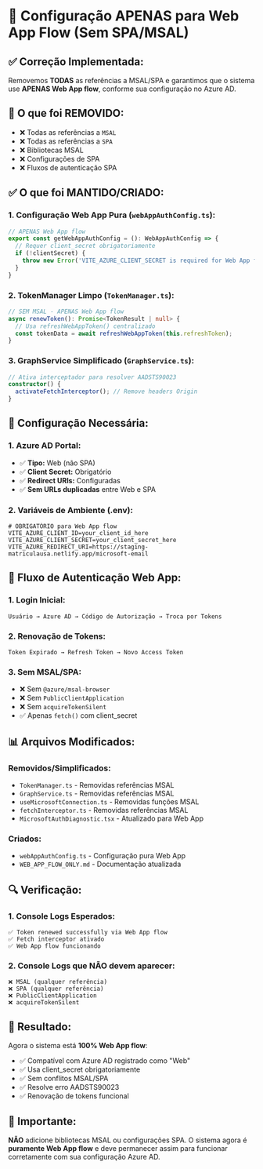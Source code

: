 # 🔧 Configuração APENAS para Web App Flow (Sem SPA/MSAL)

## ✅ **Correção Implementada:**

Removemos **TODAS** as referências a MSAL/SPA e garantimos que o sistema use **APENAS Web App flow**, conforme sua configuração no Azure AD.

## 🚫 **O que foi REMOVIDO:**

- ❌ Todas as referências a `MSAL`
- ❌ Todas as referências a `SPA`
- ❌ Bibliotecas MSAL
- ❌ Configurações de SPA
- ❌ Fluxos de autenticação SPA

## ✅ **O que foi MANTIDO/CRIADO:**

### 1. **Configuração Web App Pura** (`webAppAuthConfig.ts`):
```typescript
// APENAS Web App flow
export const getWebAppAuthConfig = (): WebAppAuthConfig => {
  // Requer client_secret obrigatoriamente
  if (!clientSecret) {
    throw new Error('VITE_AZURE_CLIENT_SECRET is required for Web App flow');
  }
}
```

### 2. **TokenManager Limpo** (`TokenManager.ts`):
```typescript
// SEM MSAL - APENAS Web App flow
async renewToken(): Promise<TokenResult | null> {
  // Usa refreshWebAppToken() centralizado
  const tokenData = await refreshWebAppToken(this.refreshToken);
}
```

### 3. **GraphService Simplificado** (`GraphService.ts`):
```typescript
// Ativa interceptador para resolver AADSTS90023
constructor() {
  activateFetchInterceptor(); // Remove headers Origin
}
```

## 🔧 **Configuração Necessária:**

### 1. **Azure AD Portal:**
- ✅ **Tipo:** Web (não SPA)
- ✅ **Client Secret:** Obrigatório
- ✅ **Redirect URIs:** Configuradas
- ✅ **Sem URLs duplicadas** entre Web e SPA

### 2. **Variáveis de Ambiente (.env):**
```env
# OBRIGATÓRIO para Web App flow
VITE_AZURE_CLIENT_ID=your_client_id_here
VITE_AZURE_CLIENT_SECRET=your_client_secret_here
VITE_AZURE_REDIRECT_URI=https://staging-matriculausa.netlify.app/microsoft-email
```

## 🚀 **Fluxo de Autenticação Web App:**

### **1. Login Inicial:**
```
Usuário → Azure AD → Código de Autorização → Troca por Tokens
```

### **2. Renovação de Tokens:**
```
Token Expirado → Refresh Token → Novo Access Token
```

### **3. Sem MSAL/SPA:**
- ❌ Sem `@azure/msal-browser`
- ❌ Sem `PublicClientApplication`
- ❌ Sem `acquireTokenSilent`
- ✅ Apenas `fetch()` com client_secret

## 📊 **Arquivos Modificados:**

### **Removidos/Simplificados:**
- `TokenManager.ts` - Removidas referências MSAL
- `GraphService.ts` - Removidas referências MSAL  
- `useMicrosoftConnection.ts` - Removidas funções MSAL
- `fetchInterceptor.ts` - Removidas referências MSAL
- `MicrosoftAuthDiagnostic.tsx` - Atualizado para Web App

### **Criados:**
- `webAppAuthConfig.ts` - Configuração pura Web App
- `WEB_APP_FLOW_ONLY.md` - Documentação atualizada

## 🔍 **Verificação:**

### **1. Console Logs Esperados:**
```
✅ Token renewed successfully via Web App flow
✅ Fetch interceptor ativado
✅ Web App flow funcionando
```

### **2. Console Logs que NÃO devem aparecer:**
```
❌ MSAL (qualquer referência)
❌ SPA (qualquer referência)  
❌ PublicClientApplication
❌ acquireTokenSilent
```

## 🎯 **Resultado:**

Agora o sistema está **100% Web App flow**:
- ✅ Compatível com Azure AD registrado como "Web"
- ✅ Usa client_secret obrigatoriamente
- ✅ Sem conflitos MSAL/SPA
- ✅ Resolve erro AADSTS90023
- ✅ Renovação de tokens funcional

## 🚨 **Importante:**

**NÃO** adicione bibliotecas MSAL ou configurações SPA. O sistema agora é **puramente Web App flow** e deve permanecer assim para funcionar corretamente com sua configuração Azure AD.
